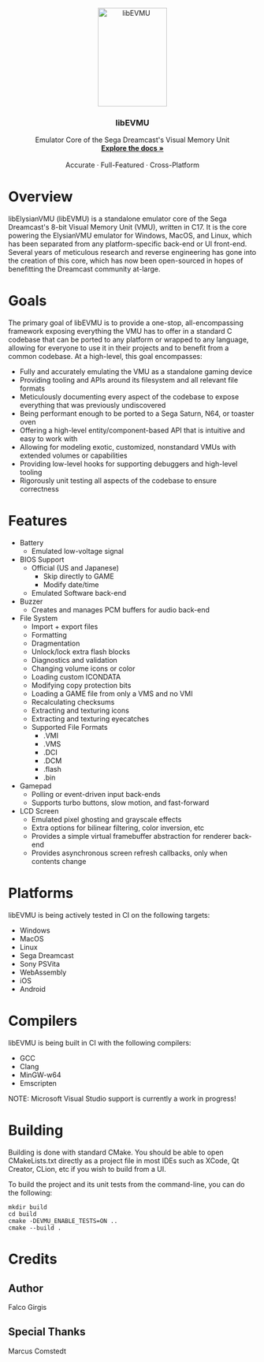 
<!-- PROJECT LOGO -->
<br />
<div align="center">
  <a href="https://github.com/gyrovorbis/libevmu">
    <img src="https://vmu.elysianshadows.com/libevmu_icon.png" width="140" height="200" alt="libEVMU">
  </a>

  <h3 align="center">libEVMU</h3>

  <p align="center">
    Emulator Core of the Sega Dreamcast's Visual Memory Unit
    <br />
    <a href="http://vmu.elysianshadows.com"><strong>Explore the docs »</strong></a>
    <br />
    <br />
    Accurate
    ·
    Full-Featured
    ·
    Cross-Platform
  </p>
</div>

# Overview #
libElysianVMU (libEVMU) is a standalone emulator core of the Sega Dreamcast's 8-bit Visual Memory Unit (VMU), written in C17. It is the core powering the ElysianVMU emulator for Windows, MacOS, and Linux, which has been separated from any platform-specific back-end or UI front-end. Several years of meticulous research and reverse engineering has gone into the creation of this core, which has now been open-sourced in hopes of benefitting the Dreamcast community at-large. 

# Goals # 
The primary goal of libEVMU is to provide a one-stop, all-encompassing framework exposing everything the VMU has to offer in a standard C codebase that can be ported to any platform or wrapped to any language, allowing for everyone to use it in their projects and to benefit from a common codebase. At a high-level, this goal encompasses:
- Fully and accurately emulating the VMU as a standalone gaming device
- Providing tooling and APIs around its filesystem and all relevant file formats
- Meticulously documenting every aspect of the codebase to expose everything that was previously undiscovered
- Being performant enough to be ported to a Sega Saturn, N64, or toaster oven
- Offering a high-level entity/component-based API that is intuitive and easy to work with
- Allowing for modeling exotic, customized, nonstandard VMUs with extended volumes or capabilities
- Providing low-level hooks for supporting debuggers and high-level tooling
- Rigorously unit testing all aspects of the codebase to ensure correctness

# Features #
- Battery
    - Emulated low-voltage signal
- BIOS Support
    - Official (US and Japanese)
        - Skip directly to GAME
        - Modify date/time
    - Emulated Software back-end
- Buzzer
    - Creates and manages PCM buffers for audio back-end
- File System 
    - Import + export files
    - Formatting
    - Dragmentation
    - Unlock/lock extra flash blocks
    - Diagnostics and validation
    - Changing volume icons or color
    - Loading custom ICONDATA 
    - Modifying copy protection bits
    - Loading a GAME file from only a VMS and no VMI
    - Recalculating checksums
    - Extracting and texturing icons
    - Extracting and texturing eyecatches
    - Supported File Formats
        - .VMI
        - .VMS
        - .DCI
        - .DCM
        - .flash
        - .bin
- Gamepad
    - Polling or event-driven input back-ends
    - Supports turbo buttons, slow motion, and fast-forward
- LCD Screen
    - Emulated pixel ghosting and grayscale effects
    - Extra options for bilinear filtering, color inversion, etc
    - Provides a simple virtual framebuffer abstraction for renderer back-end
    - Provides asynchronous screen refresh callbacks, only when contents change

# Platforms #
libEVMU is being actively tested in CI on the following targets:
- Windows 
- MacOS 
- Linux 
- Sega Dreamcast
- Sony PSVita
- WebAssembly
- iOS
- Android

# Compilers #
libEVMU is being built in CI with the following compilers:
- GCC
- Clang
- MinGW-w64
- Emscripten

NOTE: Microsoft Visual Studio support is currently a work in progress!

# Building #
Building is done with standard CMake. You should be able to open CMakeLists.txt directly as a project file in most IDEs such as XCode, Qt Creator, CLion, etc if you wish to build from a UI.

To build the project and its unit tests from the command-line, you can do the following:
```
mkdir build
cd build
cmake -DEVMU_ENABLE_TESTS=ON ..
cmake --build . 
```

# Credits #
## Author ##
Falco Girgis
## Special Thanks ##
Marcus Comstedt
